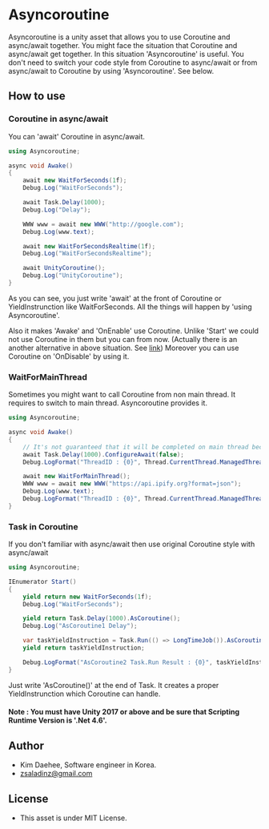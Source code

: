 # Asyncoroutine

Asyncoroutine is a unity asset that allows you to use Coroutine and async/await together.
You might face the situation that Coroutine and async/await get together. In this situation 'Asyncoroutine' is useful.
You don't need to switch your code style from Coroutine to async/await or from async/await to Coroutine by using 'Asyncoroutine'.
See below.

## How to use
### Coroutine in async/await
You can 'await' Coroutine in async/await.
```C#
using Asyncoroutine;

async void Awake()
{
    await new WaitForSeconds(1f);
    Debug.Log("WaitForSeconds");

    await Task.Delay(1000);
    Debug.Log("Delay");

    WWW www = await new WWW("http://google.com");
    Debug.Log(www.text);

    await new WaitForSecondsRealtime(1f);
    Debug.Log("WaitForSecondsRealtime");

    await UnityCoroutine();
    Debug.Log("UnityCoroutine");
}
```
As you can see, you just write 'await' at the front of Coroutine or YieldInstrunction like WaitForSeconds.
All the things will happen by 'using Asyncoroutine'.

Also it makes 'Awake' and 'OnEnable' use Coroutine. Unlike 'Start' we could not use Coroutine in them but you can from now.
(Actually there is an another alternative in above situation. See [link](https://github.com/zsaladin/AsCoroutine))
Moreover you can use Coroutine on 'OnDisable' by using it.

### WaitForMainThread
Sometimes you might want to call Coroutine from non main thread. It requires to switch to main thread.
Asyncoroutine provides it.
```C#
using Asyncoroutine;

async void Awake()
{
    // It's not guaranteed that it will be completed on main thread because of 'ConfigureAwait(false)'
    await Task.Delay(1000).ConfigureAwait(false); 
    Debug.LogFormat("ThreadID : {0}", Thread.CurrentThread.ManagedThreadId);

    await new WaitForMainThread();
    WWW www = await new WWW("https://api.ipify.org?format=json");
    Debug.Log(www.text);
    Debug.LogFormat("ThreadID : {0}", Thread.CurrentThread.ManagedThreadId);
}
```

### Task in Coroutine
If you don't familiar with async/await then use original Coroutine style with async/await
```C#
using Asyncoroutine;

IEnumerator Start()
{
    yield return new WaitForSeconds(1f);
    Debug.Log("WaitForSeconds");

    yield return Task.Delay(1000).AsCoroutine();
    Debug.Log("AsCoroutine1 Delay");

    var taskYieldInstruction = Task.Run(() => LongTimeJob()).AsCoroutine();
    yield return taskYieldInstruction;

    Debug.LogFormat("AsCoroutine2 Task.Run Result : {0}", taskYieldInstruction.Result);
}
```
Just write 'AsCoroutine()' at the end of Task. It creates a proper YieldInstrunction which Coroutine can handle.

#### Note : You must have Unity 2017 or above and be sure that Scripting Runtime Version is '.Net 4.6'.

## Author
- Kim Daehee, Software engineer in Korea.
- zsaladinz@gmail.com

## License
- This asset is under MIT License.

